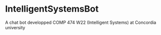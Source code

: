 # IntelligentSystemsBot
A chat bot developped COMP 474 W22 (Intelligent Systems) at Concordia university
